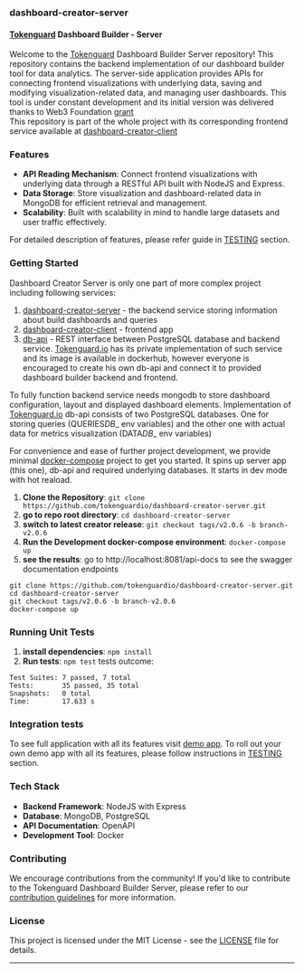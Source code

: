 ### dashboard-creator-server

#### [Tokenguard](https://tokenguard.io) Dashboard Builder - Server

Welcome to the [Tokenguard](https://app.tokenguard.io) Dashboard Builder Server repository! This repository contains the backend implementation of our dashboard builder tool for data analytics. The server-side application provides APIs for connecting frontend visualizations with underlying data, saving and modifying visualization-related data, and managing user dashboards. This tool is under constant development and its initial version was delivered thanks to Web3 Foundation [grant](https://grants.web3.foundation/applications/Tokenguard)  
This repository is part of the whole project with its corresponding frontend service available at [dashboard-creator-client](https://github.com/tokenguardio/dashboard-creator-client/tree/v2.0.3)

### Features

- **API Reading Mechanism**: Connect frontend visualizations with underlying data through a RESTful API built with NodeJS and Express.
- **Data Storage**: Store visualization and dashboard-related data in MongoDB for efficient retrieval and management.
- **Scalability**: Built with scalability in mind to handle large datasets and user traffic effectively.

For detailed description of features, please refer guide in [TESTING](https://github.com/tokenguardio/dashboard-creator-server/tree/v2.0.6/TESTING) section.

### Getting Started

Dashboard Creator Server is only one part of more complex project including following services:

1. [dashboard-creator-server](https://github.com/tokenguardio/dashboard-creator-server/tree/v2.0.6) - the backend service storing information about build dashboards and queries
2. [dashboard-creator-client](https://github.com/tokenguardio/dashboard-creator-client/tree/v2.0.3) - frontend app
3. [db-api](https://hub.docker.com/r/patternsjrojek/db-api) - REST interface between PostgreSQL database and backend service. [Tokenguard.io](https://tokenguard.io) has its private implementation of such service and its image is available in dockerhub, however everyone is encouraged to create his own db-api and connect it to provided dashboard builder backend and frontend.

To fully function backend service needs mongodb to store dashboard configuration, layout and displayed dashboard elements. Implementation of [Tokenguard.io](https://tokenguard.io) db-api consists of two PostgreSQL databases. One for storing queries (QUERIES*DB*_ env variables) and the other one with actual data for metrics visualization (DATA*DB*_ env variables)

For convenience and ease of further project development, we provide minimal [docker-compose](https://github.com/tokenguardio/dashboard-creator-server/tree/v2.0.6/docker-compose.yml) project to get you started. It spins up server app (this one), db-api and required underlying databases. It starts in dev mode with hot reaload.

1. **Clone the Repository**: `git clone https://github.com/tokenguardio/dashboard-creator-server.git`
2. **go to repo root directory**: `cd dashboard-creator-server`
3. **switch to latest creator release**: `git checkout tags/v2.0.6 -b branch-v2.0.6`
4. **Run the Development docker-compose environment**: `docker-compose up`
5. **see the results**: go to http://localhost:8081/api-docs to see the swagger documentation endpoints

```
git clone https://github.com/tokenguardio/dashboard-creator-server.git
cd dashboard-creator-server
git checkout tags/v2.0.6 -b branch-v2.0.6
docker-compose up
```

### Running Unit Tests

1. **install dependencies**: `npm install`
2. **Run tests**: `npm test`
   tests outcome:

```
Test Suites: 7 passed, 7 total
Tests:       35 passed, 35 total
Snapshots:   0 total
Time:        17.633 s
```

### Integration tests

To see full application with all its features visit [demo app](https://demo-dc-app.tokenguard.io/). To roll out your own demo app with all its features, please follow instructions in [TESTING](https://github.com/tokenguardio/dashboard-creator-server/tree/v2.0.6/TESTING) section.

### Tech Stack

- **Backend Framework**: NodeJS with Express
- **Database**: MongoDB, PostgreSQL
- **API Documentation**: OpenAPI
- **Development Tool**: Docker

### Contributing

We encourage contributions from the community! If you'd like to contribute to the Tokenguard Dashboard Builder Server, please refer to our [contribution guidelines](CONTRIBUTING.md) for more information.

### License

This project is licensed under the MIT License - see the [LICENSE](LICENSE) file for details.

---
